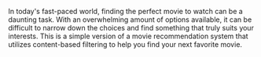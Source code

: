 In today's fast-paced world, finding the perfect movie to watch can be a daunting task. With an overwhelming amount of options available, it can be difficult to narrow down the choices and find something that truly suits your interests. This is a simple version of a movie recommendation system that utilizes content-based filtering to help you find your next favorite movie. 
